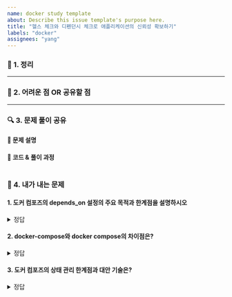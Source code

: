 ```yaml
---
name: docker study template
about: Describe this issue template's purpose here.
title: "헬스 체크와 디펜던시 체크로 애플리케이션의 신뢰성 확보하기"
labels: "docker"
assignees: "yang"
---
```


### 📌 1. 정리

---

### 🚀 2. 어려운 점 OR 공유할 점

---

### 🔍 3. 문제 풀이 공유

#### **📌 문제 설명**

#### **📌 코드 & 풀이 과정**

```bash

```

### 📝 4. 내가 내는 문제

#### 1. 도커 컴포즈의 depends_on 설정의 주요 목적과 한계점을 설명하시오

<details>
<summary>정답</summary>

##### 주요 목적

- 서비스 간 시작 순서 제어
- 특정 서비스가 다른 서비스보다 먼저 시작되도록 보장

##### 한계점

- depends_on은 단순히 컨테이너 시작 순서만 제어할 뿐, 애플리케이션의 실제 준비 상태 확인하지 않음
- 데이터베이스 컨테이너가 시작되어도 실제 서비스가 준비되었다는 것을 보장하지 않음
- 초기화 과정이 필요한 서비스의 경우 완전한 의존성 관리 불가능
- 실제 애플리케이션 레벨의 의존성 처리를 위해서는 추가적인 헬스 체크나 재시도 로직 필요
</details>

#### 2. docker-compose와 docker compose의 차이점은?

<details>
<summary>정답</summary>

##### 명령어 차이점

- **docker-compose**
  - 파이썬으로 작성된 독립적인 도구
  - 예전 버전의 Docker Compose
- **docker compose**
  - Docker CLI의 일부로 통합된 새로운 버전
  - Go언어로 재작성됨

##### version 필드가 불필요해진 이유

- 2023년부터 Compose 파일 형식이 크게 변경됨
- Compose Specification이 표준화되면서 자동 감지 기능 도입
- Docker Compose V2에서는 version 필드를 무시

</details>

#### 3. 도커 컴포즈의 상태 관리 한계점과 대안 기술은?

<details>
<summary>정답</summary>

##### 상태 관리 한계점

- 컨테이너 장애 시 자동 복구 기능 부재
- 오류나 강제 종료 시 수동 복구 필요
- 분산 환경에서의 제한적인 상태 관리

##### 대안 기술

1. **Docker Swarm**
2. **Kubernetes**

   </details>
